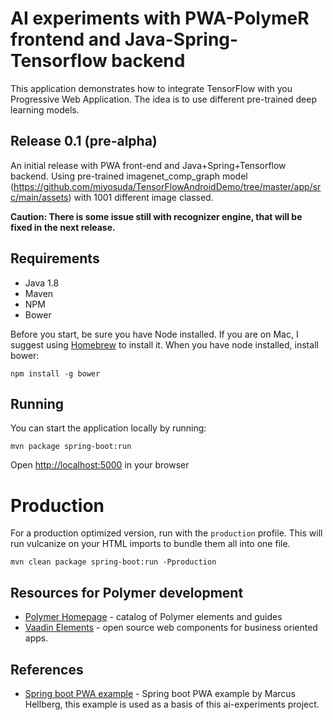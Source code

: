 # AI experiments with PWA-PolymeR frontend and Java-Spring-Tensorflow backend

This application demonstrates how to integrate TensorFlow with you Progressive Web Application. The idea is to use different pre-trained deep learning models.

## Release 0.1 (pre-alpha)
An initial release with PWA front-end and Java+Spring+Tensorflow backend. Using pre-trained imagenet_comp_graph model (https://github.com/miyosuda/TensorFlowAndroidDemo/tree/master/app/src/main/assets) with 1001 different image classed.

<strong>Caution: There is some issue still with recognizer engine, that will be fixed in the next release.</strong>
 
## Requirements

- Java 1.8
- Maven
- NPM
- Bower

Before you start, be sure you have Node installed. If you are on Mac, I suggest using [Homebrew](http://brew.sh/) to install it. 
When you have node installed, install bower:
 
 ```npm install -g bower```
 
## Running

You can start the application locally by running:
 
```mvn package spring-boot:run```

Open [http://localhost:5000](http://localhost:5000) in your browser

# Production

For a production optimized version, run with the `production` profile. This will run vulcanize on your HTML imports to bundle them all into one file.

```mvn clean package spring-boot:run -Pproduction```

## Resources for Polymer development

- [Polymer Homepage](https://www.polymer-project.org/) - catalog of Polymer elements and guides
- [Vaadin Elements](https://vaadin.com/elements) - open source web components for business oriented apps.

## References 

- [Spring boot PWA example](https://github.com/vaadin-marcus/polymer-spring-boot) - Spring boot PWA example by Marcus Hellberg, this example is used as a basis of this ai-experiments project.
